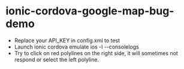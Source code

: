 # ionic-cordova-google-map-bug-demo

* Replace your API_KEY in config.xml to test
* Launch ionic cordova emulate ios -l --consolelogs                  
* Try to click on red polylines on the right side, it will sometimes not respond or select the left polyline.
